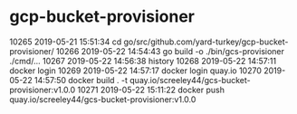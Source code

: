 # gcp-bucket-provisioner



10265  2019-05-21 15:51:34 cd go/src/github.com/yard-turkey/gcp-bucket-provisioner/
10266  2019-05-22 14:54:43 go build -o ./bin/gcs-provisioner  ./cmd/...
10267  2019-05-22 14:56:38 history
10268  2019-05-22 14:57:11 docker login
10269  2019-05-22 14:57:17 docker login quay.io
10270  2019-05-22 14:57:50 docker build . -t quay.io/screeley44/gcs-bucket-provisioner:v1.0.0
10271  2019-05-22 15:11:22 docker push quay.io/screeley44/gcs-bucket-provisioner:v1.0.0
